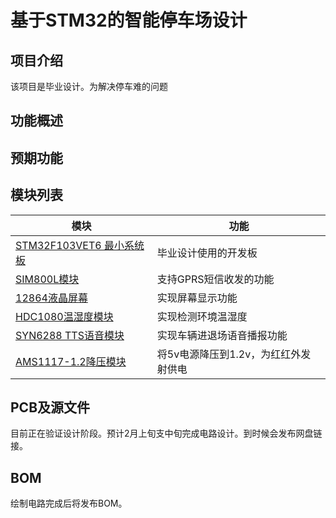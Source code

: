 # **基于STM32的智能停车场设计**


## **项目介绍**
该项目是毕业设计。为解决停车难的问题

## **功能概述**


## **预期功能**


## **模块列表**

| 模块 | 功能 
|---|---|
| [STM32F103VET6 最小系统板](https://item.taobao.com/item.htm?spm=a1z0k.6846577.0.0.19162196asUqL1&id=559690425245&_u=t2dmg8j26111) | 毕业设计使用的开发板|
| [SIM800L模块](https://detail.tmall.com/item.htm?id=537745132593&spm=a1z09.2.0.0.67002e8d9NfU0h&) | 支持GPRS短信收发的功能 |
| [12864液晶屏幕](https://item.taobao.com/item.htm?spm=a1z09.2.0.0.67002e8d9NfU0h&id=12706834963&_u=vv66i349ec2) | 实现屏幕显示功能 |
| [HDC1080温湿度模块](https://detail.tmall.com/item.htm?id=600563400959&spm=a1z09.2.0.0.67002e8d9NfU0h&_u=vv66i34abb8) | 实现检测环境温湿度 |
| [SYN6288 TTS语音模块]() | 实现车辆进退场语音播报功能 |
| [AMS1117-1.2降压模块](https://detail.tmall.com/item.htm?id=39503332420&spm=a1z0k.6846577.0.0.19162196asUqL1&_u=t2dmg8j26111) | 将5v电源降压到1.2v，为红红外发射供电 |

## **PCB及源文件**
目前正在验证设计阶段。预计2月上旬支中旬完成电路设计。到时候会发布网盘链接。

## **BOM**
绘制电路完成后将发布BOM。